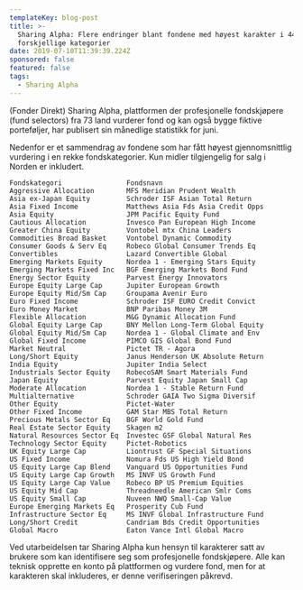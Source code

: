 ```yaml
---
templateKey: blog-post
title: >-
  Sharing Alpha: Flere endringer blant fondene med høyest karakter i 44
  forskjellige kategorier
date: 2019-07-10T11:39:39.224Z
sponsored: false
featured: false
tags:
  - Sharing Alpha
---
```

(Fonder Direkt) Sharing Alpha, plattformen der profesjonelle fondskjøpere (fund selectors) fra 73 land vurderer fond og kan også bygge fiktive porteføljer, har publisert sin månedlige statistikk for juni.

Nedenfor er et sammendrag av fondene som har fått høyest gjennomsnittlig vurdering i en rekke fondskategorier. Kun midler tilgjengelig for salg i Norden er inkludert.
```
Fondskategori                Fondsnavn                         
Aggressive Allocation        MFS Meridian Prudent Wealth       
Asia ex-Japan Equity         Schroder ISF Asian Total Return   
Asia Fixed Income            Matthews Asia Fds Asia Credit Opps
Asia Equity                  JPM Pacific Equity Fund           
Cautious Allocation          Invesco Pan European High Income  
Greater China Equity         Vontobel mtx China Leaders        
Commodities Broad Basket     Vontobel Dynamic Commodity        
Consumer Goods & Serv Eq     Robeco Global Consumer Trends Eq  
Convertibles                 Lazard Convertible Global         
Emerging Markets Equity      Nordea 1 - Emerging Stars Equity  
Emerging Markets Fixed Inc   BGF Emerging Markets Bond Fund    
Energy Sector Equity         Parvest Energy Innovators         
Europe Equity Large Cap      Jupiter European Growth           
Europe Equity Mid/Sm Cap     Groupama Avenir Euro              
Euro Fixed Income            Schroder ISF EURO Credit Convict  
Euro Money Market            BNP Paribas Money 3M              
Flexible Allocation          M&G Dynamic Allocation Fund       
Global Equity Large Cap      BNY Mellon Long-Term Global Equity
Global Equity Mid/Sm Cap     Nordea 1 - Global Climate and Env 
Global Fixed Income          PIMCO GIS Global Bond Fund        
Market Neutral               Pictet TR - Agora                 
Long/Short Equity            Janus Henderson UK Absolute Return
India Equity                 Jupiter India Select              
Industrials Sector Equity    RobecoSAM Smart Materials Fund    
Japan Equity                 Parvest Equity Japan Small Cap    
Moderate Allocation          Nordea 1 - Stable Return Fund     
Multialternative             Schroder GAIA Two Sigma Diversif  
Other Equity                 Pictet-Water                      
Other Fixed Income           GAM Star MBS Total Return         
Precious Metals Sector Eq    BGF World Gold Fund               
Real Estate Sector Equity    Skagen m2                         
Natural Resources Sector Eq  Investec GSF Global Natural Res   
Technology Sector Equity     Pictet-Robotics                   
UK Equity Large Cap          Liontrust GF Special Situations   
US Fixed Income              Nomura Fds US High Yield Bond     
US Equity Large Cap Blend    Vanguard US Opportunities Fund    
US Equity Large Cap Growth   MS INVF US Growth Fund            
US Equity Large Cap Value    Robeco BP US Premium Equities     
US Equity Mid Cap            Threadneedle American Smlr Coms   
US Equity Small Cap          Nuveen NWQ Small-Cap Value        
Europe Emerging Markets Eq   Prosperity Cub Fund               
Infrastructure Sector Eq     MS INVF Global Infrastructure Fund
Long/Short Credit            Candriam Bds Credit Opportunities 
Global Macro                 Eaton Vance Intl Global Macro     
```
Ved utarbeidelsen tar Sharing Alpha kun hensyn til karakterer satt av brukere som kan identifisere seg som profesjonelle fondskjøpere. Alle kan teknisk opprette en konto på plattformen og vurdere fond, men for at karakteren skal inkluderes, er denne verifiseringen påkrevd.
